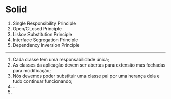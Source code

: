 # Solid

1. Single Responsibility Principle
2. Open/CLosed Principle
3. Liskov Substitution Principle
4. Interface Segregation Principle
5. Dependency Inversion Principle

-------------------

1. Cada classe tem uma responsabilidade única;
2. As classes da aplicação devem ser abertas para extensão mas fechadas para modificação;
3. Nós devemos poder substituir uma classe pai por uma herança dela e tudo continuar funcionando;
4. ...
5. 